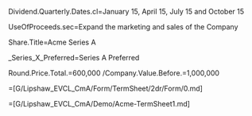 Dividend.Quarterly.Dates.cl=January 15, April 15, July 15 and October 15

UseOfProceeds.sec=Expand the marketing and sales of the Company

Share.Title=Acme Series A

_Series_X_Preferred=Series A Preferred

Round.Price.Total.$=$600,000
/Company.Value.Before.$=$1,000,000

=[G/Lipshaw_EVCL_CmA/Form/TermSheet/2dr/Form/0.md]

=[G/Lipshaw_EVCL_CmA/Demo/Acme-TermSheet1.md]